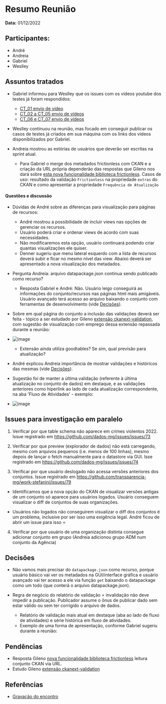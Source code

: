 # Resumo Reunião

**Data:** 01/12/2022

## Participantes:
      
- André
- Andreia
- Gabriel 
- Weslley

## Assuntos tratados

- Gabriel informou para Weslley que os issues com os vídeos youtube dos testes já foram respondidos:
	- [CT_01 envio de vídeo](https://github.com/transparencia-mg/work-stefanini/issues/52)
	- [CT_02 a CT_05 envio de vídeos](https://github.com/transparencia-mg/work-stefanini/issues/53)
	- [CT_06 e CT_07 envio de vídeos](https://github.com/transparencia-mg/work-stefanini/issues/54)

- Weslley continuou na reunião, mas focado em conseguir publicar os casos de testes já criados em sua máquina com os links dos vídeos disponibilizados por Gabriel.

- Andreia mostrou as estórias de usuários que deverão ser escritas na sprint atual.
	- Para Gabriel o merge dos metadados frictionless com CKAN e a criação da URL própria dependerão das respostas que Gileno nos dará sobre [esta nova funcionalidade biblioteca frictionless](https://github.com/frictionlessdata/framework/issues/475). Casos de uso: resultado da validação `Frictionless` na propriedade `extras` do CKAN e como apresentar a propriedade `Frequência de Atualização`

#### Questões e discussão

- Dúvidas de André sobre as diferenças para visualização para páginas de recursos:
	- André mostrou a possibilidade de incluir views nas opções de gerenciar os recursos.
	- Usuário poderá criar e ordenar views de acordo com suas necessidades.
	- Não modificaremos esta opção, usuário continuará podendo criar quantas visualizações ele quiser.
	- Denner sugeriu que menu lateral esquerdo com a lista de recursos deverá subir e ficar no mesmo nível das view. Abaixo deverá ser apresentado a nova visualização dos metadados.

- Pergunta Andreia: arquivo datapackage.json continua sendo publicado como recurso?
	- Resposta Gabriel e André: Não. Usuário leigo conseguirá as informações do conjunto/recursos nas páginas html mais amigáveis. Usuário avançado terá acesso ao arquivo baixando o conjunto com ferramentas de desenvolvimento (vide [Decisões](https://github.com/transparencia-mg/work-stefanini/blob/main/docs/atas_de_reuniao/20221201_estoria_usuario_melhoria_paginas_html.md#decis%C3%B5es)).

- Sobre em qual página do conjunto a inclusão das validações deverá ser feita - tópico a ser estudado por Gileno [extensão ckanext-validation](https://github.com/frictionlessdata/ckanext-validation), com sugestão de visualização com emprego dessa extensão repassada durante a reunião:
- ![image](https://user-images.githubusercontent.com/52294411/205134527-7d2dad5e-ae29-4c0b-bf7c-d8872d348113.png)

	- Extensão ainda utiliza goodtables? Se sim, qual previsão para atualização?

- André explicou Andreia importância de mostrar validações e históricos das mesmas (vide [Decisões](https://github.com/transparencia-mg/work-stefanini/blob/main/docs/atas_de_reuniao/20221201_estoria_usuario_melhoria_paginas_html.md#decis%C3%B5es)).
- Sugestão foi de manter a última validação (referente à última atualização no conjunto de dados) em destaque, e as validações anteriores como hiperlink ao lado de cada atualização correspondente, na aba 'Fluxo de Atividades' - exemplo: 
- ![image](https://user-images.githubusercontent.com/52294411/205135766-34bed313-13ca-45e4-b046-4ce86eb957c1.png) 

## Issues para investigação em paralelo

1. Verificar por que table schema não aparece em crimes violentos 2022. Issue registrado em https://github.com/dados-mg/issues/issues/73

1. Verificar por que preview (explorador de dados) não está carregando, mesmo com arquivos pequenos (i.e. menos de 100 linhas), mesmo depois de lançar o fetch manualmente para o datastore via GUI. Isse registrado em https://github.com/dados-mg/issues/issues/74

1. Verificar por que usuário deslogado não acessa versões anteriores dos conjuntos. Issue registrado em https://github.com/transparencia-mg/work-stefanini/issues/79

- Identificamos que a nova opção do CKAN de visualizar versões antigas de um conjunto só aparece para usuários logados. Usuário conseguem visualizar o diff de conjuntos de suas organizações. 

- Usuários não logados não conseguirem visualizar o diff dos conjuntos é um problema, inclusive por ser isso uma exigência legal. André ficou de abrir um issue para isso = 

4. Verificar por que usuário de uma organização distinta consegue adicionar conjunto em grupo (Andreia adicionou grupo ADM num conjunto da Agência)

## Decisões

- Não vamos mais precisar do `datapackage.json` como recurso, porque usuário básico vai ver os metadados na GUI/interface gráfica e usuário avançado vai ter acesso a ele via função `get` baixando o datapackage como um todo (que conterá o arquivo datapackage.json).

- Regra de negócio do relatório de validação = invalidação não deve impedir a publicação. Publicador assume o ônus de publicar dado sem estar válido ou sem ter corrigido o arquivo de dados. 
	- Relatório de validação mais atual em destaque (aba ao lado de fluxo de atividades) e série histórica em fluxo de atividades.
	- Exemplo de uma forma de apresentação, conforme Gabriel sugeriu durante a reunião: 

## Pendências

- Resposta Gileno [nova funcionalidade biblioteca frictionless](https://github.com/frictionlessdata/framework/issues/475) leitura conjunto CKAN via URL.
- Estudo Gileno [extensão ckanext-validation](https://github.com/frictionlessdata/ckanext-validation)

## Referências

- [Gravação do encontro]()
